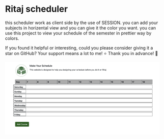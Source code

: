 # Ritaj scheduler

this scheduler work as client side by the use of SESSION. you can add your subjects in horizental view and you can give it the color you want.
you can use this project to view your schedule of the semester in prettier way by colors.

If you found it helpful or interesting, could you please consider giving it a star on GitHub? Your support means a lot to me! ⭐
Thank you in advance! 🚀

![alt text](./Demo.png)

